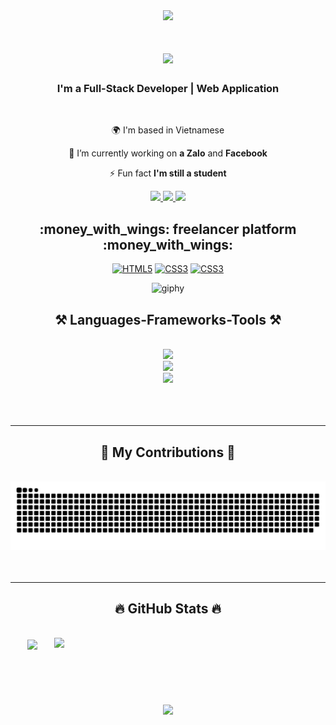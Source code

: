 
<div align="center"> <img src="https://lh3.googleusercontent.com/-nPCjoUyYW68/ZhlppufSdmI/AAAAAAAAAJg/LIHsY_DQAAEbsa-S_9-AE9ERmCn3U0xvwCNcBGAsYHQ/s0/logoLarge_N.png"> </div>

<h1 align="center">
    <img src="https://readme-typing-svg.herokuapp.com?font=Righteous&size=35&letterSpacing=Center&duration=4000&pause=500&color=16f2b3&center=true&vCenter=true&random=false&width=500&height=70&lines=Hi+There!+%F0%9F%91%8B;I'm+TedyDev!;" />
</h1>

<h3 align="center">I'm a Full-Stack Developer | Web Application</h3>

<br/>

<div align="center">

 🌍 I'm based in Vietnamese

 🔭 I’m currently working on **a Zalo** and **Facebook**

 ⚡ Fun fact **I'm still a student**

 </div>

<div align="center">
  <a href="mailto:hieudat2310.bh@gmail.com">
    <img src="https://img.shields.io/badge/Gmail-333333?style=for-the-badge&logo=gmail&logoColor=red" />
  </a>
  <a href="https://www.linkedin.com/in/hieudat-tedydev/" target="_blank">
    <img src="https://img.shields.io/badge/LinkedIn-0077B5?style=for-the-badge&logo=linkedin&logoColor=white" target="_blank" />
  </a>
  <a href="https://tedydev.id.vn/" target="_blank">
     <img src="https://img.shields.io/badge/Portfolio-FF5722?style=for-the-badge&logo=todoist&logoColor=white" target="_blank" /> <!-- sqlite, safari, google-chrome are other good icon options -->
  </a>
</div>

<h2 align="center">:money_with_wings: freelancer platform :money_with_wings:</h2>
<div align="center">
<a href="https://www.upwork.com/freelancers/~01f86e1fb0ce6b4f41" target="_blank" rel="noreferrer"><img src="https://play-lh.googleusercontent.com/y4bswMT02OROjzOPa5zDGsnXX5-cBABjF93j26seJH2cEHD4PuBW1d5VvwfYleeKf4_X" width="36" height="36" alt="HTML5" /></a>
<a href="https://www.fiverr.com/hieudat?up_rollout=true" target="_blank" rel="noreferrer"><img src="https://logowik.com/content/uploads/images/fiverr-new3326.jpg" width="36" height="36" alt="CSS3" /></a>
<a href="https://sharecode.vn/thanh-vien/dat-hieu-630458.htm" target="_blank" rel="noreferrer"><img src="https://yt3.googleusercontent.com/ytc/AIdro_nKhla2VFM-uzq6gGejgTOteDwHv5kvsjCNMQL9Tni94w=s160-c-k-c0x00ffffff-no-rj" width="36" height="36" alt="CSS3" /></a>
</div>

<p align="center">
  <img src="https://github.com/thanhtin4401/thanhtin4401/assets/85281544/a65ececb-7042-4a69-b9a6-71381c48b003" alt="giphy" />
</p>
<h2 align="center">⚒️ Languages-Frameworks-Tools ⚒️</h2>
<br/>
<div align="center">
    <img src="https://skillicons.dev/icons?i=cs,cpp,html,css,js,python" /><br>
  <img src="https://skillicons.dev/icons?i=dotnet,bootstrap,jquery,nodejs,nextjs,react,sass,tailwind,angular" /><br>
    <img src="https://skillicons.dev/icons?i=docker,git,github,azure,notion,figma,ps,postman,visualstudio,vscode,vercel,cloudflare" /><br>
</div>
  <br/><br/><br/>
<hr/>
<div align="center">
  <h2>🐍 My Contributions 🐍</h2>
  <br>
  <img alt="snake eating my contributions" src="https://raw.githubusercontent.com/salesp07/salesp07/output/github-contribution-grid-snake.svg" />
  <br/><br/><br/>
</div>

<hr/>
<h2 align="center">🔥 GitHub Stats 🔥</h2>
<!-- https://github.com/anuraghazra/github-readme-stats -->
<br>
<div align=center>
  <a href="#" title="Tedydev-web">
<img width="315" align="center" src="https://github-readme-stats.vercel.app/api/top-langs/?username=Tedydev-web&title_color=61dafb&text_color=ffffff&icon_color=61dafb&bg_color=20232a&langs_count=99&hide=fortran,cython,nasl,php,c,jupyter%20notebook&layout=donut&border_color=61dafb&hide_border=true" />
  </a>
  <a href="#" title="Tedydev-web">
    <img align="right" width="434" src="https://github-readme-stats.vercel.app/api?username=Tedydev-web&show_icons=true&theme=react&border_color=61dafb&hide_border=true&rank_icon=github" />
  </a>
</div>

  <br/><br/><br/>
<h3 align="center">
    <img src="https://readme-typing-svg.herokuapp.com/?font=Righteous&size=25&center=true&vCenter=true&width=500&color=16f2b3&height=70&duration=4000&lines=Thanks+for+visiting!+✌️;+Shoot+me+a+message+on+Linkedin!;I'm+always+down+to+collab+">
</h3>
